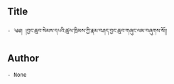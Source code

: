 ## Title
	- ༄༅། །བྱང་ཆུབ་སེམས་དཔའི་ཚུལ་ཁྲིམས་ཀྱི་རྣམ་བཤད་བྱང་ཆུབ་གཞུང་ལམ་བཞུགས་སོ།།

## Author
	- None

